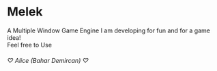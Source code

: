 # Melek

A Multiple Window Game Engine I am developing for fun and for a game idea! \
Feel free to Use

###### ♡ Alice (Bahar Demircan) ♡
